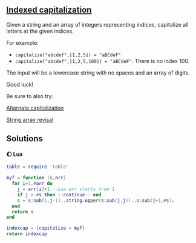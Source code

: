 ## [Indexed capitalization](https://www.codewars.com/kata/59cfc09a86a6fdf6df0000f1)

Given a string and an array of integers representing indices, capitalize all letters at the given indices. 

For example:

* `capitalize("abcdef",[1,2,5]) = "aBCdeF"`
* `capitalize("abcdef",[1,2,5,100]) = "aBCdeF"`. There is no index 100.

The input will be a lowercase string with no spaces and an array of digits.

Good luck!

Be sure to also try: 

[Alternate capitalization](https://www.codewars.com/kata/59cfc000aeb2844d16000075)

[String array revisal](https://www.codewars.com/kata/59f08f89a5e129c543000069)

## Solutions
#### 🌔 Lua
```lua
table = require 'table'

myf = function (s,arr) 
  for i=1,#arr do
    j = arr[i]+1 --Lua arr starts from 1
    if j > #s then ::continue:: end
    s = s:sub(1,j-1)..string.upper(s:sub(j,j))..s:sub(j+1,#s);
  end
  return s
end

indexcap = {capitalize = myf}
return indexcap
```
